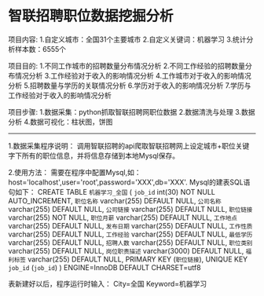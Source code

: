 智联招聘职位数据挖掘分析
=======================
项目内容:
1.自定义城市：全国31个主要城市
2.自定义关键词：机器学习
3.统计分析样本数：6555个

项目目的:
1.不同工作城市的招聘数量分布情况分析
2.不同工作经验的招聘数量分布情况分析
3.工作经验对于收入的影响情况分析
4.工作城市对于收入的影响情况分析
5.招聘数量与学历的关联情况分析
6.学历对于收入的影响情况分析
7.学历与工作经验对于收入的影响情况分析

项目步骤:
1.数据采集：python抓取智联招聘网职位数据
2.数据清洗与处理
3.数据分析
4.数据可视化：柱状图，饼图

----------------------------------
1.数据采集程序说明：
调用智联招聘的api爬取智联招聘网上设定城市+职位关键字下所有的职位信息，并将信息存储到本地Mysql保存。

2.使用方法：
需要在程序中配置Mysql,如：host='localhost',user='root',password='XXX',db='XXX'.
Mysql的建表SQL语句如下：
CREATE TABLE `机器学习_全国` (
  `job_id` int(30) NOT NULL AUTO_INCREMENT,
  `职位名称` varchar(255) DEFAULT NULL,
  `公司名称` varchar(255) DEFAULT NULL,
  `公司链接` varchar(255) DEFAULT NULL,
  `职位链接` varchar(255) NOT NULL,
  `职位月薪` varchar(255) DEFAULT NULL,
  `工作地点` varchar(255) DEFAULT NULL,
  `发布日期` varchar(255) DEFAULT NULL,
  `工作性质` varchar(255) DEFAULT NULL,
  `工作经验` varchar(255) DEFAULT NULL,
  `最低学历` varchar(255) DEFAULT NULL,
  `招聘人数` varchar(255) DEFAULT NULL,
  `职位类别` varchar(255) DEFAULT NULL,
  `岗位职责描述` varchar(3000) DEFAULT NULL,
  `福利标签` varchar(255) DEFAULT NULL,
  PRIMARY KEY (`职位链接`),
  UNIQUE KEY `job_id` (`job_id`)
) ENGINE=InnoDB  DEFAULT CHARSET=utf8

表新建好以后，程序运行时输入：
City=全国
Keyword=机器学习
